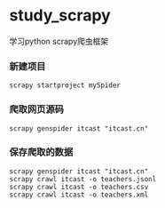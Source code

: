 # study_scrapy
学习python scrapy爬虫框架

### 新建项目
```
scrapy startproject mySpider
```
### 爬取网页源码
```
scrapy genspider itcast "itcast.cn"
```

### 保存爬取的数据
```
scrapy genspider itcast "itcast.cn"
scrapy crawl itcast -o teachers.jsonl
scrapy crawl itcast -o teachers.csv
scrapy crawl itcast -o teachers.xml
```
